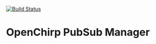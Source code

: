 [![Build Status](https://travis-ci.org/OpenChirp/openchirp_pubsub.svg?branch=master)](https://travis-ci.org/OpenChirp/openchirp_pubsub)

# OpenChirp PubSub Manager
